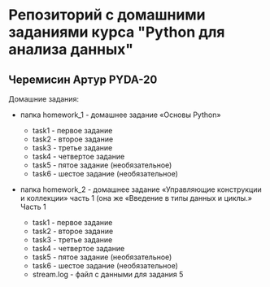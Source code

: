 # Репозиторий с домашними заданиями курса "Python для анализа данных"

## Черемисин Артур PYDA-20

Домашние задания:

* папка homework_1 - домашнее задание «Основы Python»
     * task1 - первое задание
     * task2 - второе задание
     * task3 - третье задание
     * task4 - четвертое задание
     * task5 - пятое задание (необязательное)
     * task6 - шестое задание (необязательное)

* папка homework_2 - домашнее задание «Управляющие конструкции и коллекции» часть 1
(она же «Введение в типы данных и циклы.» Часть 1
     * task1 - первое задание
     * task2 - второе задание
     * task3 - третье задание
     * task4 - четвертое задание
     * task5 - пятое задание (необязательное)
     * task6 - шестое задание (необязательное)
     * stream.log - файл с данными для задания 5